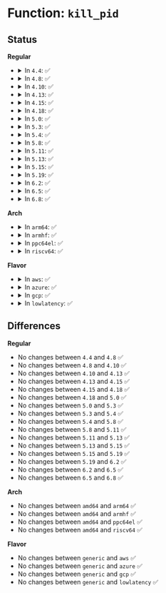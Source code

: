 # Function: <code>kill_pid</code>

## Status
<b>Regular</b>
<ul>
<li>
<details>
<summary>In <code>4.4</code>: ✅</summary>

```c
int kill_pid(struct pid *pid, int sig, int priv);
```

**Collision:** Unique Global

**Inline:** No

**Transformation:** False

**Instances:**

```
In kernel/signal.c (ffffffff8108f8c0)
Location: kernel/signal.c:1471
Inline: False
Direct callers:
  - kernel/reboot.c:ctrl_alt_del
  - drivers/tty/vt/vt_ioctl.c:complete_change_console
  - drivers/tty/vt/vt_ioctl.c:change_console
  - drivers/tty/vt/keyboard.c:fn_spawn_con
```
**Symbols:**

```
ffffffff8108f8c0-ffffffff8108f8e0: kill_pid (STB_GLOBAL)
```
</details>
</li>
<li>
<details>
<summary>In <code>4.8</code>: ✅</summary>

```c
int kill_pid(struct pid *pid, int sig, int priv);
```

**Collision:** Unique Global

**Inline:** No

**Transformation:** False

**Instances:**

```
In kernel/signal.c (ffffffff81092940)
Location: kernel/signal.c:1471
Inline: False
Direct callers:
  - kernel/reboot.c:ctrl_alt_del
  - drivers/tty/vt/vt_ioctl.c:change_console
  - drivers/tty/vt/vt_ioctl.c:complete_change_console
  - drivers/tty/vt/keyboard.c:fn_spawn_con
```
**Symbols:**

```
ffffffff81092940-ffffffff81092960: kill_pid (STB_GLOBAL)
```
</details>
</li>
<li>
<details>
<summary>In <code>4.10</code>: ✅</summary>

```c
int kill_pid(struct pid *pid, int sig, int priv);
```

**Collision:** Unique Global

**Inline:** No

**Transformation:** False

**Instances:**

```
In kernel/signal.c (ffffffff810978d0)
Location: kernel/signal.c:1477
Inline: False
Direct callers:
  - kernel/reboot.c:ctrl_alt_del
  - drivers/tty/vt/vt_ioctl.c:change_console
  - drivers/tty/vt/vt_ioctl.c:complete_change_console
  - drivers/tty/vt/keyboard.c:fn_spawn_con
```
**Symbols:**

```
ffffffff810978d0-ffffffff810978f0: kill_pid (STB_GLOBAL)
```
</details>
</li>
<li>
<details>
<summary>In <code>4.13</code>: ✅</summary>

```c
int kill_pid(struct pid *pid, int sig, int priv);
```

**Collision:** Unique Global

**Inline:** No

**Transformation:** False

**Instances:**

```
In kernel/signal.c (ffffffff81094c00)
Location: kernel/signal.c:1499
Inline: False
Direct callers:
  - kernel/reboot.c:ctrl_alt_del
  - drivers/tty/vt/vt_ioctl.c:change_console
  - drivers/tty/vt/vt_ioctl.c:complete_change_console
  - drivers/tty/vt/keyboard.c:fn_spawn_con
```
**Symbols:**

```
ffffffff81094c00-ffffffff81094c20: kill_pid (STB_GLOBAL)
```
</details>
</li>
<li>
<details>
<summary>In <code>4.15</code>: ✅</summary>

```c
int kill_pid(struct pid *pid, int sig, int priv);
```

**Collision:** Unique Global

**Inline:** No

**Transformation:** False

**Instances:**

```
In kernel/signal.c (ffffffff8109baa0)
Location: kernel/signal.c:1500
Inline: False
Direct callers:
  - kernel/reboot.c:ctrl_alt_del
  - drivers/tty/vt/vt_ioctl.c:change_console
  - drivers/tty/vt/vt_ioctl.c:complete_change_console
  - drivers/tty/vt/keyboard.c:fn_spawn_con
```
**Symbols:**

```
ffffffff8109baa0-ffffffff8109bac0: kill_pid (STB_GLOBAL)
```
</details>
</li>
<li>
<details>
<summary>In <code>4.18</code>: ✅</summary>

```c
int kill_pid(struct pid *pid, int sig, int priv);
```

**Collision:** Unique Global

**Inline:** No

**Transformation:** False

**Instances:**

```
In kernel/signal.c (ffffffff8109fb00)
Location: kernel/signal.c:1617
Inline: False
Direct callers:
  - kernel/reboot.c:ctrl_alt_del
  - drivers/tty/vt/vt_ioctl.c:change_console
  - drivers/tty/vt/vt_ioctl.c:complete_change_console
  - drivers/tty/vt/keyboard.c:fn_spawn_con
```
**Symbols:**

```
ffffffff8109fb00-ffffffff8109fb20: kill_pid (STB_GLOBAL)
```
</details>
</li>
<li>
<details>
<summary>In <code>5.0</code>: ✅</summary>

```c
int kill_pid(struct pid *pid, int sig, int priv);
```

**Collision:** Unique Global

**Inline:** No

**Transformation:** False

**Instances:**

```
In kernel/signal.c (ffffffff810a7dc0)
Location: kernel/signal.c:1703
Inline: False
Direct callers:
  - kernel/reboot.c:ctrl_alt_del
  - drivers/tty/vt/vt_ioctl.c:change_console
  - drivers/tty/vt/vt_ioctl.c:complete_change_console
  - drivers/tty/vt/keyboard.c:fn_spawn_con
```
**Symbols:**

```
ffffffff810a7dc0-ffffffff810a7de0: kill_pid (STB_GLOBAL)
```
</details>
</li>
<li>
<details>
<summary>In <code>5.3</code>: ✅</summary>

```c
int kill_pid(struct pid *pid, int sig, int priv);
```

**Collision:** Unique Global

**Inline:** No

**Transformation:** False

**Instances:**

```
In kernel/signal.c (ffffffff810ad930)
Location: kernel/signal.c:1791
Inline: False
Direct callers:
  - kernel/reboot.c:ctrl_alt_del
  - drivers/tty/vt/vt_ioctl.c:change_console
  - drivers/tty/vt/vt_ioctl.c:complete_change_console
  - drivers/tty/vt/keyboard.c:fn_spawn_con
```
**Symbols:**

```
ffffffff810ad930-ffffffff810ad950: kill_pid (STB_GLOBAL)
```
</details>
</li>
<li>
<details>
<summary>In <code>5.4</code>: ✅</summary>

```c
int kill_pid(struct pid *pid, int sig, int priv);
```

**Collision:** Unique Global

**Inline:** No

**Transformation:** False

**Instances:**

```
In kernel/signal.c (ffffffff810b3f50)
Location: kernel/signal.c:1796
Inline: False
Direct callers:
  - kernel/reboot.c:ctrl_alt_del
  - drivers/tty/vt/vt_ioctl.c:change_console
  - drivers/tty/vt/vt_ioctl.c:complete_change_console
  - drivers/tty/vt/keyboard.c:fn_spawn_con
```
**Symbols:**

```
ffffffff810b3f50-ffffffff810b3f70: kill_pid (STB_GLOBAL)
```
</details>
</li>
<li>
<details>
<summary>In <code>5.8</code>: ✅</summary>

```c
int kill_pid(struct pid *pid, int sig, int priv);
```

**Collision:** Unique Global

**Inline:** No

**Transformation:** False

**Instances:**

```
In kernel/signal.c (ffffffff810bd310)
Location: kernel/signal.c:1792
Inline: False
Direct callers:
  - kernel/reboot.c:ctrl_alt_del
  - drivers/tty/vt/vt_ioctl.c:change_console
  - drivers/tty/vt/vt_ioctl.c:complete_change_console
  - drivers/tty/vt/keyboard.c:fn_spawn_con
```
**Symbols:**

```
ffffffff810bd310-ffffffff810bd38e: kill_pid (STB_GLOBAL)
```
</details>
</li>
<li>
<details>
<summary>In <code>5.11</code>: ✅</summary>

```c
int kill_pid(struct pid *pid, int sig, int priv);
```

**Collision:** Unique Global

**Inline:** No

**Transformation:** False

**Instances:**

```
In kernel/signal.c (ffffffff810b8440)
Location: kernel/signal.c:1793
Inline: False
Direct callers:
  - kernel/reboot.c:ctrl_alt_del
  - drivers/tty/vt/vt_ioctl.c:change_console
  - drivers/tty/vt/vt_ioctl.c:complete_change_console
  - drivers/tty/vt/keyboard.c:fn_spawn_con
```
**Symbols:**

```
ffffffff810b8440-ffffffff810b8460: kill_pid (STB_GLOBAL)
```
</details>
</li>
<li>
<details>
<summary>In <code>5.13</code>: ✅</summary>

```c
int kill_pid(struct pid *pid, int sig, int priv);
```

**Collision:** Unique Global

**Inline:** No

**Transformation:** False

**Instances:**

```
In kernel/signal.c (ffffffff810b99c0)
Location: kernel/signal.c:1810
Inline: False
Direct callers:
  - kernel/reboot.c:ctrl_alt_del
  - drivers/tty/vt/vt_ioctl.c:change_console
  - drivers/tty/vt/vt_ioctl.c:complete_change_console
  - drivers/tty/vt/keyboard.c:fn_spawn_con
```
**Symbols:**

```
ffffffff810b99c0-ffffffff810b99e0: kill_pid (STB_GLOBAL)
```
</details>
</li>
<li>
<details>
<summary>In <code>5.15</code>: ✅</summary>

```c
int kill_pid(struct pid *pid, int sig, int priv);
```

**Collision:** Unique Global

**Inline:** No

**Transformation:** False

**Instances:**

```
In kernel/signal.c (ffffffff810cbfd0)
Location: kernel/signal.c:1902
Inline: False
Direct callers:
  - kernel/reboot.c:ctrl_alt_del
  - drivers/tty/vt/vt_ioctl.c:change_console
  - drivers/tty/vt/vt_ioctl.c:complete_change_console
  - drivers/tty/vt/keyboard.c:fn_spawn_con
```
**Symbols:**

```
ffffffff810cbfd0-ffffffff810cbff0: kill_pid (STB_GLOBAL)
```
</details>
</li>
<li>
<details>
<summary>In <code>5.19</code>: ✅</summary>

```c
int kill_pid(struct pid *pid, int sig, int priv);
```

**Collision:** Unique Global

**Inline:** No

**Transformation:** False

**Instances:**

```
In kernel/signal.c (ffffffff810e3380)
Location: kernel/signal.c:1915
Inline: False
Direct callers:
  - kernel/reboot.c:ctrl_alt_del
  - drivers/tty/vt/vt_ioctl.c:change_console
  - drivers/tty/vt/vt_ioctl.c:complete_change_console
  - drivers/tty/vt/keyboard.c:fn_spawn_con
```
**Symbols:**

```
ffffffff810e3380-ffffffff810e344e: kill_pid (STB_GLOBAL)
```
</details>
</li>
<li>
<details>
<summary>In <code>6.2</code>: ✅</summary>

```c
int kill_pid(struct pid *pid, int sig, int priv);
```

**Collision:** Unique Global

**Inline:** No

**Transformation:** False

**Instances:**

```
In kernel/signal.c (ffffffff811038e0)
Location: kernel/signal.c:1916
Inline: False
Direct callers:
  - kernel/reboot.c:ctrl_alt_del
  - drivers/tty/vt/vt_ioctl.c:change_console
  - drivers/tty/vt/vt_ioctl.c:complete_change_console
  - drivers/tty/vt/keyboard.c:fn_spawn_con
```
**Symbols:**

```
ffffffff811038e0-ffffffff811039ae: kill_pid (STB_GLOBAL)
```
</details>
</li>
<li>
<details>
<summary>In <code>6.5</code>: ✅</summary>

```c
int kill_pid(struct pid *pid, int sig, int priv);
```

**Collision:** Unique Global

**Inline:** No

**Transformation:** False

**Instances:**

```
In kernel/signal.c (ffffffff8110fb20)
Location: kernel/signal.c:1922
Inline: False
Direct callers:
  - kernel/reboot.c:ctrl_alt_del
  - kernel/trace/trace_osnoise.c:stop_kthread
  - drivers/tty/vt/vt_ioctl.c:change_console
  - drivers/tty/vt/vt_ioctl.c:complete_change_console
  - drivers/tty/vt/keyboard.c:fn_spawn_con
```
**Symbols:**

```
ffffffff8110fb20-ffffffff8110fbee: kill_pid (STB_GLOBAL)
```
</details>
</li>
<li>
<details>
<summary>In <code>6.8</code>: ✅</summary>

```c
int kill_pid(struct pid *pid, int sig, int priv);
```

**Collision:** Unique Global

**Inline:** No

**Transformation:** False

**Instances:**

```
In kernel/signal.c (ffffffff81119490)
Location: kernel/signal.c:1913
Inline: False
Direct callers:
  - kernel/reboot.c:ctrl_alt_del
  - kernel/trace/trace_osnoise.c:stop_kthread
  - drivers/tty/vt/vt_ioctl.c:change_console
  - drivers/tty/vt/vt_ioctl.c:complete_change_console
  - drivers/tty/vt/keyboard.c:fn_spawn_con
```
**Symbols:**

```
ffffffff81119490-ffffffff8111955e: kill_pid (STB_GLOBAL)
```
</details>
</li>
</ul>
<b>Arch</b>
<ul>
<li>
<details>
<summary>In <code>arm64</code>: ✅</summary>

```c
int kill_pid(struct pid *pid, int sig, int priv);
```

**Collision:** Unique Global

**Inline:** No

**Transformation:** False

**Instances:**

```
In kernel/signal.c (ffff800010110038)
Location: kernel/signal.c:1796
Inline: False
Direct callers:
  - kernel/reboot.c:ctrl_alt_del
  - drivers/tty/vt/vt_ioctl.c:change_console
  - drivers/tty/vt/vt_ioctl.c:complete_change_console
  - drivers/tty/vt/keyboard.c:fn_spawn_con
```
**Symbols:**

```
ffff800010110038-ffff800010110080: kill_pid (STB_GLOBAL)
```
</details>
</li>
<li>
<details>
<summary>In <code>armhf</code>: ✅</summary>

```c
int kill_pid(struct pid *pid, int sig, int priv);
```

**Collision:** Unique Global

**Inline:** No

**Transformation:** False

**Instances:**

```
In kernel/signal.c (c0367d9c)
Location: kernel/signal.c:1796
Inline: False
Direct callers:
  - kernel/reboot.c:ctrl_alt_del
  - drivers/tty/vt/vt_ioctl.c:change_console
  - drivers/tty/vt/vt_ioctl.c:complete_change_console
  - drivers/tty/vt/keyboard.c:fn_spawn_con
```
**Symbols:**

```
c0367d9c-c0367dd0: kill_pid (STB_GLOBAL)
```
</details>
</li>
<li>
<details>
<summary>In <code>ppc64el</code>: ✅</summary>

```c
int kill_pid(struct pid *pid, int sig, int priv);
```

**Collision:** Unique Global

**Inline:** No

**Transformation:** False

**Instances:**

```
In kernel/signal.c (c000000000157780)
Location: kernel/signal.c:1796
Inline: False
Direct callers:
  - kernel/reboot.c:ctrl_alt_del
  - drivers/tty/vt/vt_ioctl.c:change_console
  - drivers/tty/vt/vt_ioctl.c:complete_change_console
  - drivers/tty/vt/keyboard.c:fn_spawn_con
```
**Symbols:**

```
c000000000157780-c0000000001577ac: kill_pid (STB_GLOBAL)
```
</details>
</li>
<li>
<details>
<summary>In <code>riscv64</code>: ✅</summary>

```c
int kill_pid(struct pid *pid, int sig, int priv);
```

**Collision:** Unique Global

**Inline:** No

**Transformation:** False

**Instances:**

```
In kernel/signal.c (ffffffe0000d02c8)
Location: kernel/signal.c:1796
Inline: False
Direct callers:
  - kernel/reboot.c:ctrl_alt_del
  - drivers/tty/vt/vt_ioctl.c:change_console
  - drivers/tty/vt/vt_ioctl.c:complete_change_console
  - drivers/tty/vt/keyboard.c:fn_spawn_con
```
**Symbols:**

```
ffffffe0000d02c8-ffffffe0000d0304: kill_pid (STB_GLOBAL)
```
</details>
</li>
</ul>
<b>Flavor</b>
<ul>
<li>
<details>
<summary>In <code>aws</code>: ✅</summary>

```c
int kill_pid(struct pid *pid, int sig, int priv);
```

**Collision:** Unique Global

**Inline:** No

**Transformation:** False

**Instances:**

```
In kernel/signal.c (ffffffff810ae2c0)
Location: kernel/signal.c:1796
Inline: False
Direct callers:
  - kernel/reboot.c:ctrl_alt_del
  - drivers/tty/vt/vt_ioctl.c:change_console
  - drivers/tty/vt/vt_ioctl.c:complete_change_console
  - drivers/tty/vt/keyboard.c:fn_spawn_con
```
**Symbols:**

```
ffffffff810ae2c0-ffffffff810ae2e0: kill_pid (STB_GLOBAL)
```
</details>
</li>
<li>
<details>
<summary>In <code>azure</code>: ✅</summary>

```c
int kill_pid(struct pid *pid, int sig, int priv);
```

**Collision:** Unique Global

**Inline:** No

**Transformation:** False

**Instances:**

```
In kernel/signal.c (ffffffff8109cc10)
Location: kernel/signal.c:1796
Inline: False
Direct callers:
  - kernel/reboot.c:ctrl_alt_del
  - drivers/tty/vt/vt_ioctl.c:change_console
  - drivers/tty/vt/vt_ioctl.c:complete_change_console
  - drivers/tty/vt/keyboard.c:fn_spawn_con
```
**Symbols:**

```
ffffffff8109cc10-ffffffff8109cc30: kill_pid (STB_GLOBAL)
```
</details>
</li>
<li>
<details>
<summary>In <code>gcp</code>: ✅</summary>

```c
int kill_pid(struct pid *pid, int sig, int priv);
```

**Collision:** Unique Global

**Inline:** No

**Transformation:** False

**Instances:**

```
In kernel/signal.c (ffffffff810ad820)
Location: kernel/signal.c:1796
Inline: False
Direct callers:
  - kernel/reboot.c:ctrl_alt_del
  - drivers/tty/vt/vt_ioctl.c:change_console
  - drivers/tty/vt/vt_ioctl.c:complete_change_console
  - drivers/tty/vt/keyboard.c:fn_spawn_con
```
**Symbols:**

```
ffffffff810ad820-ffffffff810ad840: kill_pid (STB_GLOBAL)
```
</details>
</li>
<li>
<details>
<summary>In <code>lowlatency</code>: ✅</summary>

```c
int kill_pid(struct pid *pid, int sig, int priv);
```

**Collision:** Unique Global

**Inline:** No

**Transformation:** False

**Instances:**

```
In kernel/signal.c (ffffffff810b5a50)
Location: kernel/signal.c:1796
Inline: False
Direct callers:
  - kernel/reboot.c:ctrl_alt_del
  - drivers/tty/vt/vt_ioctl.c:change_console
  - drivers/tty/vt/vt_ioctl.c:complete_change_console
  - drivers/tty/vt/keyboard.c:fn_spawn_con
```
**Symbols:**

```
ffffffff810b5a50-ffffffff810b5a70: kill_pid (STB_GLOBAL)
```
</details>
</li>
</ul>

## Differences
<b>Regular</b>
<ul>
<li>
No changes between <code>4.4</code> and <code>4.8</code> ✅
</li>
<li>
No changes between <code>4.8</code> and <code>4.10</code> ✅
</li>
<li>
No changes between <code>4.10</code> and <code>4.13</code> ✅
</li>
<li>
No changes between <code>4.13</code> and <code>4.15</code> ✅
</li>
<li>
No changes between <code>4.15</code> and <code>4.18</code> ✅
</li>
<li>
No changes between <code>4.18</code> and <code>5.0</code> ✅
</li>
<li>
No changes between <code>5.0</code> and <code>5.3</code> ✅
</li>
<li>
No changes between <code>5.3</code> and <code>5.4</code> ✅
</li>
<li>
No changes between <code>5.4</code> and <code>5.8</code> ✅
</li>
<li>
No changes between <code>5.8</code> and <code>5.11</code> ✅
</li>
<li>
No changes between <code>5.11</code> and <code>5.13</code> ✅
</li>
<li>
No changes between <code>5.13</code> and <code>5.15</code> ✅
</li>
<li>
No changes between <code>5.15</code> and <code>5.19</code> ✅
</li>
<li>
No changes between <code>5.19</code> and <code>6.2</code> ✅
</li>
<li>
No changes between <code>6.2</code> and <code>6.5</code> ✅
</li>
<li>
No changes between <code>6.5</code> and <code>6.8</code> ✅
</li>
</ul>
<b>Arch</b>
<ul>
<li>
No changes between <code>amd64</code> and <code>arm64</code> ✅
</li>
<li>
No changes between <code>amd64</code> and <code>armhf</code> ✅
</li>
<li>
No changes between <code>amd64</code> and <code>ppc64el</code> ✅
</li>
<li>
No changes between <code>amd64</code> and <code>riscv64</code> ✅
</li>
</ul>
<b>Flavor</b>
<ul>
<li>
No changes between <code>generic</code> and <code>aws</code> ✅
</li>
<li>
No changes between <code>generic</code> and <code>azure</code> ✅
</li>
<li>
No changes between <code>generic</code> and <code>gcp</code> ✅
</li>
<li>
No changes between <code>generic</code> and <code>lowlatency</code> ✅
</li>
</ul>
